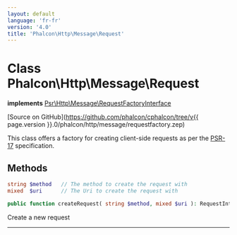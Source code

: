 ```yaml
---
layout: default
language: 'fr-fr'
version: '4.0'
title: 'Phalcon\Http\Message\Request'
---
```

# Class **Phalcon\Http\Message\Request**

**implements** [Psr\Http\Message\RequestFactoryInterface](https://www.php-fig.org/psr/psr-17)

[Source on GitHub](https://github.com/phalcon/cphalcon/tree/v{{ page.version }}.0/phalcon/http/message/requestfactory.zep)

This class offers a factory for creating client-side requests as per the [PSR-17](https://www.php-fig.org/psr/psr-17) specification.

## Methods

```php
string $method   // The method to create the request with
mixed  $uri      // The Uri to create the request with

public function createRequest( string $method, mixed $uri ): RequestInterface
```

Create a new request

* * *